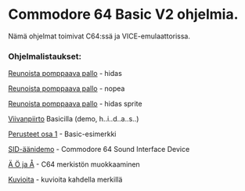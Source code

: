 # Commodore 64 Basic V2 ohjelmia.

Nämä ohjelmat toimivat C64:ssä ja VICE-emulaattorissa.

### Ohjelmalistaukset:

[Reunoista pomppaava pallo](Pomppupallo%201.md) - hidas

[Reunoista pomppaava pallo](Pomppupallo%202.md) - nopea

[Reunoista pomppaava pallo](Pomppupallo%203.md) - hidas sprite

[Viivanpiirto](Viivanpiirto.md) Basicilla (demo, h..i..d..a..s..)

[Perusteet osa 1](Perusteet%20osa%201.md) - Basic-esimerkki

[SID-äänidemo](SID-äänidemo.md) - Commodore 64 Sound Interface Device 

[Ä Ö ja Å](Skandimerkit.md) - C64 merkistön muokkaaminen 

[Kuvioita](Kuvioita.md) - kuvioita kahdella merkillä 
